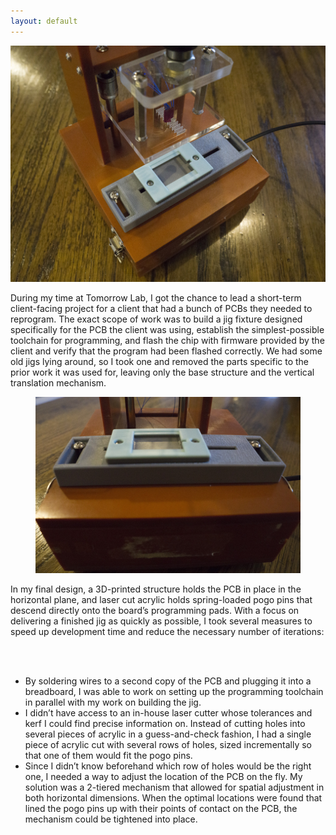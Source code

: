 ```yaml
---
layout: default
---
```


<div class="bodycontent">

<div class="media topimg">
<img src='img/Jig/jig1.jpg'/>
</div>

During my time at Tomorrow Lab, I got the chance to lead a short-term client-facing project for a client that had a bunch of PCBs they needed to reprogram. The exact scope of work was to build a jig fixture designed specifically for the PCB the client was using, establish the simplest-possible toolchain for programming, and flash the chip with firmware provided by the client and verify that the program had been flashed correctly. We had some old jigs lying around, so I took one and removed the parts specific to the prior work it was used for, leaving only the base structure and the vertical translation mechanism.

<div class="media" style="text-align:center">
<figure>
	<img id="image" src="img/Jig/jig2.jpg">
</figure> 	
</div>

In my final design, a 3D-printed structure holds the PCB in place in the horizontal plane, and laser cut acrylic holds spring-loaded pogo pins that descend directly onto the board’s programming pads. With a focus on delivering a finished jig as quickly as possible, I took several measures to speed up development time and reduce the necessary number of iterations:

<br><br>

<ul>
	<li>By soldering wires to a second copy of the PCB and plugging it into a breadboard, I was able to work on setting up the programming toolchain in parallel with my work on building the jig.</li>
	<li>I didn’t have access to an in-house laser cutter whose tolerances and kerf I could find precise information on. Instead of cutting holes into several pieces of acrylic in a guess-and-check fashion, I had a single piece of acrylic cut with several rows of holes, sized incrementally so that one of them would fit the pogo pins.</li>
	<li>Since I didn’t know beforehand which row of holes would be the right one, I needed a way to adjust the location of the PCB on the fly. My solution was a 2-tiered mechanism that allowed for spatial adjustment in both horizontal dimensions. When the optimal locations were found that lined the pogo pins up with their points of contact on the PCB, the mechanism could be tightened into place.</li>
</ul>

</div>

